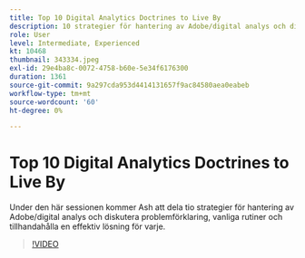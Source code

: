 ```yaml
---
title: Top 10 Digital Analytics Doctrines to Live By
description: 10 strategier för hantering av Adobe/digital analys och diskutera problemförklaring, vanliga metoder och en effektiv lösning för varje.
role: User
level: Intermediate, Experienced
kt: 10468
thumbnail: 343334.jpeg
exl-id: 29e4ba8c-0072-4758-b60e-5e34f6176300
duration: 1361
source-git-commit: 9a297cda953d4414131657f9ac84580aea0eabeb
workflow-type: tm+mt
source-wordcount: '60'
ht-degree: 0%

---
```


# Top 10 Digital Analytics Doctrines to Live By

Under den här sessionen kommer Ash att dela tio strategier för hantering av Adobe/digital analys och diskutera problemförklaring, vanliga rutiner och tillhandahålla en effektiv lösning för varje.

>[!VIDEO](https://video.tv.adobe.com/v/343334/?quality=12&learn=on)
